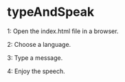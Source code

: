 # typeAndSpeak

1: Open the index.html file in a browser.

2: Choose a language.

3: Type a message.

4: Enjoy the speech.

